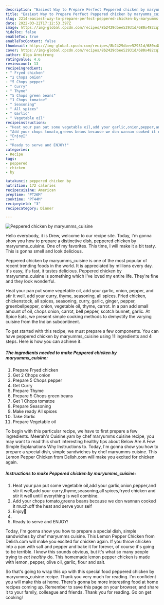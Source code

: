 ```yaml
---
description: "Easiest Way to Prepare Perfect Peppered chicken by maryumms_cuisine"
title: "Easiest Way to Prepare Perfect Peppered chicken by maryumms_cuisine"
slug: 2214-easiest-way-to-prepare-perfect-peppered-chicken-by-maryumms-cuisine
date: 2022-03-22T17:12:53.397Z
image: https://img-global.cpcdn.com/recipes/8b2429dbee52931d/680x482cq70/peppered-chicken-by-maryumms_cuisine-recipe-main-photo.jpg
hideToc: false
enableToc: true
enableTocContent: false
thumbnail: https://img-global.cpcdn.com/recipes/8b2429dbee52931d/680x482cq70/peppered-chicken-by-maryumms_cuisine-recipe-main-photo.jpg
cover: https://img-global.cpcdn.com/recipes/8b2429dbee52931d/680x482cq70/peppered-chicken-by-maryumms_cuisine-recipe-main-photo.jpg
author: Olga Armstrong
ratingvalue: 4.6
reviewcount: 13
recipeingredient:
- " Fryed chicken"
- "2 Chops onion"
- "5 Chops pepper"
- " Curry"
- " Thyme"
- "5 Chops green beans"
- "1 Chops tomatoe"
- " Seasoning"
- " All spices"
- " Garlic"
- " Vegetable oil"
recipeinstructions:
- "Heat your pan put some vegetable oil,add your garlic,onion,pepper,and stir it well,add your curry,thyme,seasoning,all spices,fryed chicken and stir it well untill everything is well combine."
- "Add your chops tomato,greens beans because we don wannan cooked it much.off the heat and serve your self"
- "Enjoy🌸"
- ""
- "Ready to serve and ENJOY!"
categories:
- Recipe
tags:
- peppered
- chicken
- by

katakunci: peppered chicken by 
nutrition: 172 calories
recipecuisine: American
preptime: "PT26M"
cooktime: "PT44M"
recipeyield: "3"
recipecategory: Dinner

---
```



![Peppered chicken by maryumms_cuisine](https://img-global.cpcdn.com/recipes/8b2429dbee52931d/680x482cq70/peppered-chicken-by-maryumms_cuisine-recipe-main-photo.jpg)

Hello everybody, it is Drew, welcome to our recipe site. Today, I'm gonna show you how to prepare a distinctive dish, peppered chicken by maryumms_cuisine. One of my favorites. This time, I will make it a bit tasty. This is gonna smell and look delicious.

Peppered chicken by maryumms_cuisine is one of the most popular of recent trending foods in the world. It is appreciated by millions every day. It's easy, it's fast, it tastes delicious. Peppered chicken by maryumms_cuisine is something which I've loved my entire life. They're fine and they look wonderful.

Heat your pan put some vegetable oil, add your garlic, onion, pepper, and stir it well, add your curry, thyme, seasoning, all spices. Fried chicken, chickenstock, all spices, seasoning, curry, garlic, ginger, pepper, greenbellpepper, onion, vegetable oil, thyme, carrot. In a pan add small amount of oil, chops onion, carrot, bell pepper, scotch bunnet, garlic. At Spice Eats, we present simple cooking methods to demystify the varying cuisine from the Indian subcontinent.


To get started with this recipe, we must prepare a few components. You can have peppered chicken by maryumms_cuisine using 11 ingredients and 4 steps. Here is how you can achieve it.

<!--inarticleads1-->

##### The ingredients needed to make Peppered chicken by maryumms_cuisine:

1. Prepare  Fryed chicken
1. Get 2 Chops onion
1. Prepare 5 Chops pepper
1. Get  Curry
1. Prepare  Thyme
1. Prepare 5 Chops green beans
1. Get 1 Chops tomatoe
1. Prepare  Seasoning
1. Make ready  All spices
1. Take  Garlic
1. Prepare  Vegetable oil


To begin with this particular recipe, we have to first prepare a few ingredients. Meerah&#39;s Cuisine.yam by chef maryumms cuisine recipe, you may want to read this short interesting healthy tips about Below Are A Few Simple Explanations Why Instructions to. Today, I&#39;m gonna show you how to prepare a special dish, simple sandwiches by chef maryumms cuisine. This Lemon Pepper Chicken from Delish.com will make you excited for chicken again. 

<!--inarticleads2-->

##### Instructions to make Peppered chicken by maryumms_cuisine:

1. Heat your pan put some vegetable oil,add your garlic,onion,pepper,and stir it well,add your curry,thyme,seasoning,all spices,fryed chicken and stir it well untill everything is well combine.
1. Add your chops tomato,greens beans because we don wannan cooked it much.off the heat and serve your self
1. Enjoy🌸
1. 
1. Ready to serve and ENJOY!

Today, I&#39;m gonna show you how to prepare a special dish, simple sandwiches by chef maryumms cuisine. This Lemon Pepper Chicken from Delish.com will make you excited for chicken again. If you throw chicken into a pan with salt and pepper and bake it for forever, of course it&#39;s going to be terrible. I know this sounds obvious, but it&#39;s what so many people trying to *eat healthy* do. This homemade lemon pepper chicken is made with lemon, pepper, olive oil, garlic, flour and salt. 

So that's going to wrap this up with this special food peppered chicken by maryumms_cuisine recipe. Thank you very much for reading. I'm confident you will make this at home. There's gonna be more interesting food at home recipes coming up. Remember to save this page on your browser, and share it to your family, colleague and friends. Thank you for reading. Go on get cooking!
